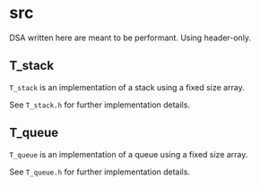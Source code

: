# src

DSA written here are meant to be performant. Using header-only.

## T_stack

`T_stack` is an implementation of a stack using a fixed size array.

See `T_stack.h` for further implementation details.

## T_queue

`T_queue` is an implementation of a queue using a fixed size array.

See `T_queue.h` for further implementation details.
